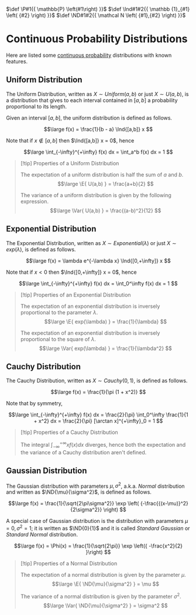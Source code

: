 $\def \P#1{{ \mathbb{P} \left(#1\right) }}$
$\def \Ind#1#2{{ \mathbb {1}_{#1} \left( {#2} \right) }}$
$\def \ND#1#2{{ \mathcal N \left( {#1},{#2} \right) }}$

# Continuous Probability Distributions

Here are listed some [continuous probability](Probability/Continuous/Continuous%20Probability.md) distributions with known features.

## Uniform Distribution

The Uniform Distribution, written as $X \sim Uniform(a,b)$ or just $X \sim U(a,b)$, is a distribution that gives to each interval contained in $[a,b]$ a probability proportional to its length.

Given an interval $[a,b]$, the uniform distribution is defined as follows.

$$\large
	f(x) = \frac{1}{b - a} \Ind{[a,b]} x
$$

Note that if $x \not \in [a,b]$ then $\Ind{[a,b]} x = 0$, hence

$$\large
	\int_{-\infty}^{+\infty} f(x) dx =
	\int_a^b f(x) dx = 1
$$

> [!tip] Properties of a Uniform Distribution
> 
> The expectation of a uniform distribution is half the sum of $a$ and $b$.
> $$\large
> 	\E{ U(a,b) } = \frac{a+b}{2}
> $$
> 
> The variance of a uniform distribution is given by the following expression.
> $$\large
> 	\Var{ U(a,b) } = \frac{(a-b)^2}{12}
> $$

## Exponential Distribution

The Exponential Distribution, written as $X \sim Exponential(\lambda)$ or just $X \sim exp(\lambda)$, is defined as follows.

$$\large
	f(x) = \lambda e^{-\lambda x} \Ind{[0,+\infty]} x
$$

Note that if $x < 0$ then $\Ind{[0,+\infty]} x = 0$, hence

$$\large
	\int_{-\infty}^{+\infty} f(x) dx =
	\int_0^\infty f(x) dx = 1
$$

> [!tip] Properties of an Exponential Distribution
> 
> The expectation of an exponential distribution is inversely proportional to the parameter $\lambda$.
> $$\large
> 	\E{ exp(\lambda) } = \frac{1}{\lambda}
> $$
> 
> The expectation of an exponential distribution is inversely proportional to the square of $\lambda$.
> $$\large
> 	\Var{ exp(\lambda) } = \frac{1}{\lambda^2}
> $$

## Cauchy Distribution

The Cauchy Distribution, written as $X \sim Cauchy(0,1)$, is defined as follows.

$$\large
	f(x) = \frac{1}{\pi (1 + x^2)}
$$

Note that by symmetry,

$$\large
	\int_{-\infty}^{+\infty} f(x) dx =
	\frac{2}{\pi} \int_0^\infty \frac{1}{1 + x^2} dx =
	\frac{2}{\pi} [\arctan x]^{+\infty}_0 = 1
$$

> [!tip] Properties of a Cauchy Distribution
> 
> The integral $\int_{-\infty}^{+\infty} x f(x) dx$ diverges, hence both the expectation and the variance of a Cauchy distribution aren't defined.

## Gaussian Distribution

The Gaussian distribution with parameters $\mu,\sigma^2$, a.k.a. *Normal* distribution and written as $\ND{\mu}{\sigma^2}$, is defined as follows.

$$\large
	f(x) = \frac{1}{\sqrt{2\pi\sigma^2}}
	\exp \left( {-\frac{{(x-\mu)}^2}{2\sigma^2}} \right)
$$

A special case of Gaussian distribution is the distribution with parameters $\mu = 0, \sigma^2 = 1$; it is written as $\ND{0}{1}$ and it is called *Standard Gaussian* or *Standard Normal* distribution.

$$\large
	f(x) = \Phi(x) = \frac{1}{\sqrt{2\pi}}
	\exp \left({ -\frac{x^2}{2} }\right)
$$

> [!tip] Properties of a Normal Distribution
> 
> The expectation of a normal distribution is given by the parameter $\mu$.
> $$\large
> 	\E{ \ND{\mu}{\sigma^2} } = \mu
> $$
> 
> The variance of a normal distribution is given by the parameter $\sigma^2$.
> $$\large
> 	\Var{ \ND{\mu}{\sigma^2} } = \sigma^2
> $$
